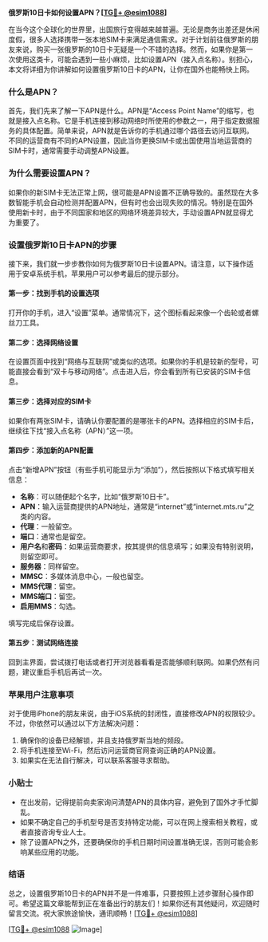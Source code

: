 **俄罗斯10日卡如何设置APN？[[TG💪+ @esim1088](https://t.me/s/esim1088)]**

在当今这个全球化的世界里，出国旅行变得越来越普遍。无论是商务出差还是休闲度假，很多人选择携带一张本地SIM卡来满足通信需求。对于计划前往俄罗斯的朋友来说，购买一张俄罗斯的10日卡无疑是一个不错的选择。然而，如果你是第一次使用这类卡，可能会遇到一些小麻烦，比如设置APN（接入点名称）。别担心，本文将详细为你讲解如何设置俄罗斯10日卡的APN，让你在国外也能畅快上网。

### 什么是APN？

首先，我们先来了解一下APN是什么。APN是“Access Point Name”的缩写，也就是接入点名称。它是手机连接到移动网络时所使用的参数之一，用于指定数据服务的具体配置。简单来说，APN就是告诉你的手机通过哪个路径去访问互联网。不同的运营商有不同的APN设置，因此当你更换SIM卡或出国使用当地运营商的SIM卡时，通常需要手动调整APN设置。

### 为什么需要设置APN？

如果你的新SIM卡无法正常上网，很可能是APN设置不正确导致的。虽然现在大多数智能手机会自动检测并配置APN，但有时也会出现失败的情况。特别是在国外使用新卡时，由于不同国家和地区的网络环境差异较大，手动设置APN就显得尤为重要了。

### 设置俄罗斯10日卡APN的步骤

接下来，我们就一步步教你如何为俄罗斯10日卡设置APN。请注意，以下操作适用于安卓系统手机，苹果用户可以参考最后的提示部分。

#### 第一步：找到手机的设置选项
打开你的手机，进入“设置”菜单。通常情况下，这个图标看起来像一个齿轮或者螺丝刀工具。

#### 第二步：选择网络设置
在设置页面中找到“网络与互联网”或类似的选项。如果你的手机是较新的型号，可能直接会看到“双卡与移动网络”。点击进入后，你会看到所有已安装的SIM卡信息。

#### 第三步：选择对应的SIM卡
如果你有两张SIM卡，请确认你要配置的是哪张卡的APN。选择相应的SIM卡后，继续往下找“接入点名称（APN）”这一项。

#### 第四步：添加新的APN配置
点击“新增APN”按钮（有些手机可能显示为“添加”），然后按照以下格式填写相关信息：

- **名称**：可以随便起个名字，比如“俄罗斯10日卡”。
- **APN**：输入运营商提供的APN地址，通常是“internet”或“internet.mts.ru”之类的内容。
- **代理**：一般留空。
- **端口**：通常也是留空。
- **用户名**和**密码**：如果运营商要求，按其提供的信息填写；如果没有特别说明，则留空即可。
- **服务器**：同样留空。
- **MMSC**：多媒体消息中心，一般也留空。
- **MMS代理**：留空。
- **MMS端口**：留空。
- **启用MMS**：勾选。

填写完成后保存设置。

#### 第五步：测试网络连接
回到主界面，尝试拨打电话或者打开浏览器看看是否能够顺利联网。如果仍然有问题，建议重启手机后再试一次。

### 苹果用户注意事项

对于使用iPhone的朋友来说，由于iOS系统的封闭性，直接修改APN的权限较少。不过，你依然可以通过以下方法解决问题：

1. 确保你的设备已经解锁，并且支持俄罗斯当地的频段。
2. 将手机连接至Wi-Fi，然后访问运营商官网查询正确的APN设置。
3. 如果实在无法自行解决，可以联系客服寻求帮助。

### 小贴士

- 在出发前，记得提前向卖家询问清楚APN的具体内容，避免到了国外才手忙脚乱。
- 如果不确定自己的手机型号是否支持特定功能，可以在网上搜索相关教程，或者直接咨询专业人士。
- 除了设置APN之外，还要确保你的手机日期时间设置准确无误，否则可能会影响某些应用的功能。

### 结语

总之，设置俄罗斯10日卡的APN并不是一件难事，只要按照上述步骤耐心操作即可。希望这篇文章能帮到正在准备出行的朋友们！如果你还有其他疑问，欢迎随时留言交流。祝大家旅途愉快，通讯顺畅！[[TG💪+ @esim1088](https://t.me/s/esim1088)]

[[TG💪+ @esim1088](https://t.me/s/esim1088) ![Image](https://i.postimg.cc/4NQfJmqS/Snipaste-2025-05-13-00-14-12.png)]